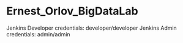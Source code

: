 # Ernest_Orlov_BigDataLab
Jenkins Developer credentials: developer/developer
Jenkins Admin credentials: admin/admin
